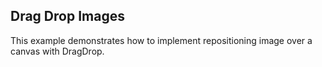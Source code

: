 ## Drag Drop Images
This example demonstrates how to implement repositioning image over a canvas with DragDrop.

[//]: <keywords:dragdropmanager, canvas, image>